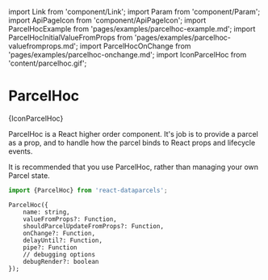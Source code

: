 import Link from 'component/Link';
import Param from 'component/Param';
import ApiPageIcon from 'component/ApiPageIcon';
import ParcelHocExample from 'pages/examples/parcelhoc-example.md';
import ParcelHocInitialValueFromProps from 'pages/examples/parcelhoc-valuefromprops.md';
import ParcelHocOnChange from 'pages/examples/parcelhoc-onchange.md';
import IconParcelHoc from 'content/parcelhoc.gif';

# ParcelHoc

<ApiPageIcon>{IconParcelHoc}</ApiPageIcon>

ParcelHoc is a React higher order component. It's job is to provide a parcel as a prop, and to handle how the parcel binds to React props and lifecycle events.

It is recommended that you <Link to="/examples/editing-objects">use ParcelHoc</Link>, rather than <Link to="/examples/managing-your-own-parcel-state">managing your own Parcel state</Link>.

```js
import {ParcelHoc} from 'react-dataparcels';
```

```flow
ParcelHoc({
    name: string,
    valueFromProps?: Function,
    shouldParcelUpdateFromProps?: Function,
    onChange?: Function,
    delayUntil?: Function,
    pipe?: Function
    // debugging options
    debugRender?: boolean
});
```


